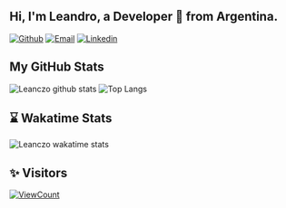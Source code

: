 <!-- Your title -->
## Hi, I'm Leandro, a Developer 🚀 from Argentina.

[![Github](https://img.shields.io/badge/-Github-000?style=flat&logo=Github&logoColor=white)](https://github.com/leanczo)
[![Email](https://img.shields.io/badge/Gmail-D14836?style=flat-square&logo=gmail&logoColor=white)](mailto:lean094c@gmail.com)
[![Linkedin](https://img.shields.io/badge/-Linkedin-blue?style=flat-square&logo=linkedin&logoColor=white&link=https://www.linkedin.com/in/leandro-nicol%C3%A1s-cardozo-5a690b1a2/)](https://www.linkedin.com/in/leandro-nicol%C3%A1s-cardozo-5a690b1a2/)
&nbsp;
## My GitHub Stats

![Leanczo github stats](https://github-readme-stats.vercel.app/api?username=leanczo&count_private=true&theme=dracula&show_icons=true&hide=stars)
![Top Langs](https://github-readme-stats.vercel.app/api/top-langs/?username=leanczo&count_private=true&theme=dracula&show_icons=true&layout=compact)
## ⌛ **Wakatime Stats**

![Leanczo wakatime stats](https://github-readme-stats.vercel.app/api/wakatime?username=leanczo&theme=dracula)

## ✨ Visitors
[![ViewCount](https://views.whatilearened.today/views/github/leanczo/ismlhbb.svg?cache=remove)](#)
